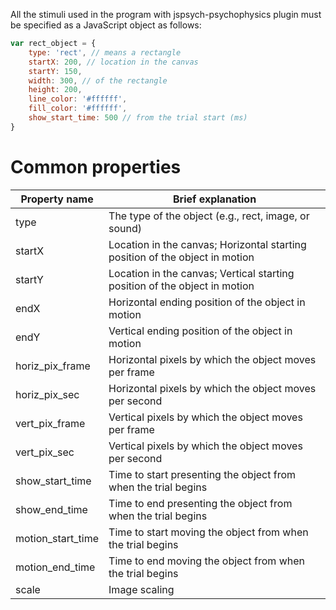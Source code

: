 All the stimuli used in the program with jspsych-psychophysics plugin must be specified as a JavaScript object as follows:
```javascript
var rect_object = {
    type: 'rect', // means a rectangle
    startX: 200, // location in the canvas
    startY: 150,
    width: 300, // of the rectangle
    height: 200,
    line_color: '#ffffff',
    fill_color: '#ffffff',
    show_start_time: 500 // from the trial start (ms)
}
```
# Common properties

|Property name|Brief explanation|
|---|---|
|type|The type of the object (e.g., rect, image, or sound)|
|startX|Location in the canvas; Horizontal starting position of the object in motion|
|startY|Location in the canvas; Vertical starting position of the object in motion|
|endX|Horizontal ending position of the object in motion|
|endY|Vertical ending position of the object in motion|
|horiz_pix_frame|Horizontal pixels by which the object moves per frame|
|horiz_pix_sec|Horizontal pixels by which the object moves per second|
|vert_pix_frame|Vertical pixels by which the object moves per frame|
|vert_pix_sec|Vertical pixels by which the object moves per second|
|show_start_time|Time to start presenting the object from when the trial begins|
|show_end_time|Time to end presenting the object from when the trial begins|
|motion_start_time|Time to start moving the object from when the trial begins|
|motion_end_time|Time to end moving the object from when the trial begins|
|scale|Image scaling|

